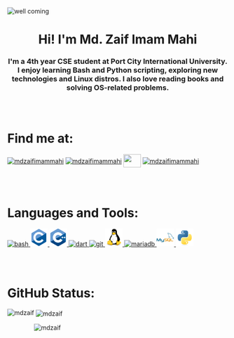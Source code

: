 <img align="center" src="https://itsfoss.com/content/images/2023/10/Cmatrix.gif" alt="well coming" style="width:1000px;height:400px;">
<h1 align="center"> Hi! I'm Md. Zaif Imam Mahi </h1>
<h3 align="center">I'm a 4th year CSE student at Port City International University. I enjoy learning Bash and Python scripting, exploring new technologies and Linux distros. I also love reading books and solving OS-related problems.</h3>
<br>
<br>

# Find me at:
<p align="left">
<a href="mailto:mdizaif@gmail.com" target="blank"><img align="center" src="https://img.shields.io/badge/-gmail?style=flat&logo=gmail&labelColor=white&color=white" alt="mdzaifimammahi" height="30" width="40" /></a>
<a href="https://www.linkedin.com/in/md-zaif-imam-mahi-70aa84241/" target="blank"><img align="center" src="https://img.shields.io/badge/-linkedin?style=flat-square&logo=linkedin&logoColor=white&labelColor=blue&color=blue" alt="mdzaifimammahi" height="30" width="40" /></a>
<a href="https://twitter.com/Zaif_Mahi" target="blank"><img align="center" src="https://img.shields.io/badge/-twitter?style=flat&logo=twitter&logoColor=white&labelColor=blue&color=blue" height="30" width="40" /></a>
<a href="https://fb.com/mdzaifimammahi" target="blank"><img align="center" src="https://img.shields.io/badge/-facebook?style=flat&logo=facebook&logoColor=white&labelColor=blue&color=blue" alt="mdzaifimammahi" height="30" width="40" /></a>
</p>
<br>
<br>

# Languages and Tools:
<p align="left"> <a href="https://www.gnu.org/software/bash/" target="_blank" rel="noreferrer"> <img src="https://www.vectorlogo.zone/logos/gnu_bash/gnu_bash-icon.svg" alt="bash" width="40" height="40"/> </a> <a href="https://www.cprogramming.com/" target="_blank" rel="noreferrer"> <img src="https://raw.githubusercontent.com/devicons/devicon/master/icons/c/c-original.svg" alt="c" width="40" height="40"/> </a> <a href="https://www.w3schools.com/cpp/" target="_blank" rel="noreferrer"> <img src="https://raw.githubusercontent.com/devicons/devicon/master/icons/cplusplus/cplusplus-original.svg" alt="cplusplus" width="40" height="40"/> </a> <a href="https://dart.dev" target="_blank" rel="noreferrer"> <img src="https://www.vectorlogo.zone/logos/dartlang/dartlang-icon.svg" alt="dart" width="40" height="40"/> </a> <a href="https://git-scm.com/" target="_blank" rel="noreferrer"> <img src="https://www.vectorlogo.zone/logos/git-scm/git-scm-icon.svg" alt="git" width="40" height="40"/> </a> <a href="https://www.linux.org/" target="_blank" rel="noreferrer"> <img src="https://raw.githubusercontent.com/devicons/devicon/master/icons/linux/linux-original.svg" alt="linux" width="40" height="40"/> </a> <a href="https://mariadb.org/" target="_blank" rel="noreferrer"> <img src="https://www.vectorlogo.zone/logos/mariadb/mariadb-icon.svg" alt="mariadb" width="40" height="40"/> </a> <a href="https://www.mysql.com/" target="_blank" rel="noreferrer"> <img src="https://raw.githubusercontent.com/devicons/devicon/master/icons/mysql/mysql-original-wordmark.svg" alt="mysql" width="40" height="40"/> </a> <a href="https://www.python.org" target="_blank" rel="noreferrer"> <img src="https://raw.githubusercontent.com/devicons/devicon/master/icons/python/python-original.svg" alt="python" width="40" height="40"/> </a> </p>
<br>
<br>

# GitHub Status:
<p><img align="left" src="https://github-readme-stats.vercel.app/api/top-langs?username=mdzaif&show_icons=true&locale=en&theme=radical&layout=compact&card_width=600" height="150" alt="mdzaif" /></p>

<p>&nbsp;<img align="center" src="https://github-readme-stats.vercel.app/api?username=mdzaif&show_icons=true&locale=en&theme=radical" height="150" alt="mdzaif" /></p>

<p><img align="center" src="https://github-readme-streak-stats.herokuapp.com/?user=mdzaif&theme=radical&card_width=1100" height="150" alt="mdzaif" /></p>

